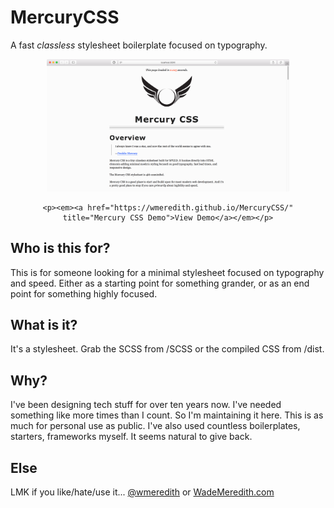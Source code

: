 # MercuryCSS
A fast _classless_ stylesheet boilerplate focused on typography.

<div style="text-align: center">
    <p>
        <a href="https://wmeredith.github.io/MercuryCSS/" title="Mercury CSS Demo"><img style="width: 77%" src="images/Mercury_CSS_Screenshot.png" /></a>
    </p>

    <p><em><a href="https://wmeredith.github.io/MercuryCSS/" title="Mercury CSS Demo">View Demo</a></em></p>
</div>

## Who is this for?
This is for someone looking for a minimal stylesheet focused on typography and speed. Either as a starting point for something grander, or as an end point for something highly focused.

## What is it?
It's a stylesheet. Grab the SCSS from /SCSS or the compiled CSS from /dist.

## Why?
I've been designing tech stuff for over ten years now. I've needed something like more times than I count. So I'm maintaining it here. This is as much for personal use as public. I've also used countless boilerplates, starters, frameworks myself. It seems natural to give back.

## Else
LMK if you like/hate/use it... <a href="https://twitter.com/wmeredith" title="Wade Meredith on Twitter">@wmeredith</a> or <a href="http://wademeredith.com" title="Wade Meredith - UX Designer in Kansas City.">WadeMeredith.com</a>
